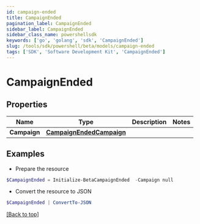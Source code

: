 ```yaml
---
id: campaign-ended
title: CampaignEnded
pagination_label: CampaignEnded
sidebar_label: CampaignEnded
sidebar_class_name: powershellsdk
keywords: ['go', 'golang', 'sdk', 'CampaignEnded'] 
slug: /tools/sdk/powershell/beta/models/campaign-ended
tags: ['SDK', 'Software Development Kit', 'CampaignEnded']
---
```



# CampaignEnded

## Properties

Name | Type | Description | Notes
------------ | ------------- | ------------- | -------------
**Campaign** |  [**CampaignEndedCampaign**](campaign-ended-campaign) |  | 

## Examples

- Prepare the resource
```powershell
$CampaignEnded = Initialize-BetaCampaignEnded  -Campaign null
```

- Convert the resource to JSON
```powershell
$CampaignEnded | ConvertTo-JSON
```


[[Back to top]](#) 

